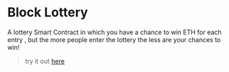 # Block Lottery

A  lottery Smart Contract  in which you have a chance to win ETH for each entry , but the more people enter the lottery the less are your chances to win! 

> try it out [here](https://blocklottery.carlos-di.repl.co/)


